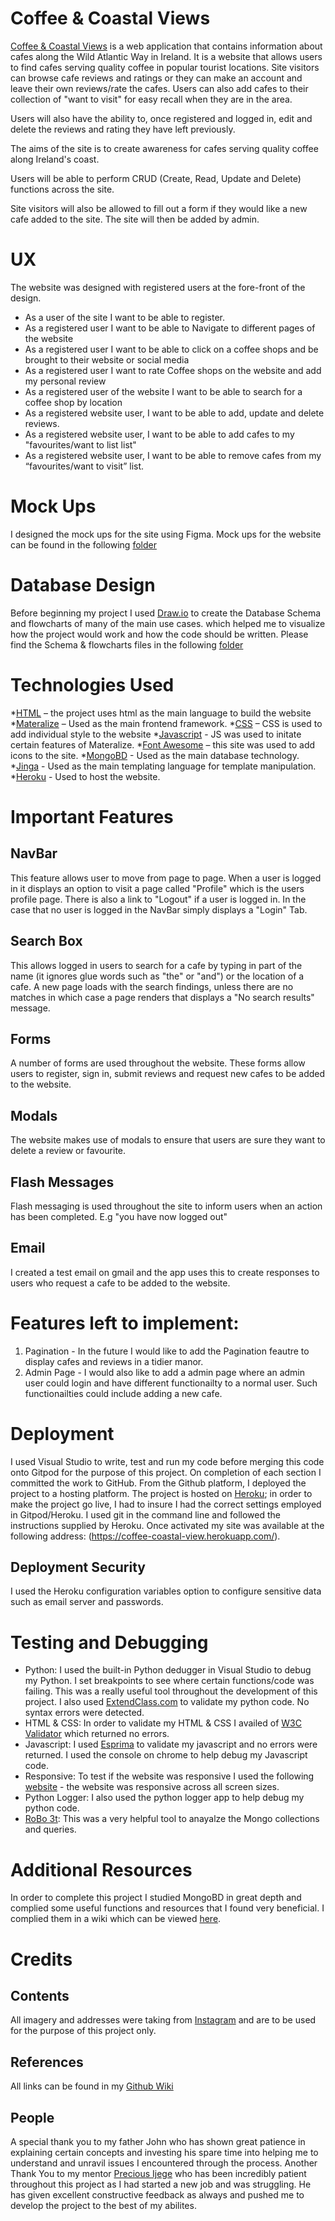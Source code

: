 # Coffee & Coastal Views 
[Coffee & Coastal Views](https://coffee-coastal-view.herokuapp.com/) is a web application that contains information about cafes along the Wild Atlantic Way in Ireland. It is a website that allows users to find cafes serving quality coffee in popular tourist locations. Site visitors can browse cafe reviews and ratings or they can make an account and leave their own reviews/rate the cafes. Users can also add cafes to their collection of "want to visit" for easy recall when they are in the area.

Users will also have the ability to, once registered and logged in, edit and delete the reviews and rating they have left previously.

The aims of the site is to create awareness for cafes serving quality coffee along Ireland's coast. 

Users will be able to perform CRUD (Create, Read, Update and Delete) functions across the site. 

Site visitors will also be allowed to fill out a form if they would like a new cafe added to the site. The site will then be added by admin. 



#  UX
The website was designed with registered users at the fore-front of the design.

-   As a user of the site I want to be able to register.
-	As a  registered user I want to be able to Navigate to different pages of the website 
-	As a  registered user I want to be able to click on a coffee shops and be brought to their website or social media 
-	As a  registered user I want to rate Coffee shops on the website and add my personal review 
-	As a  registered user of the website I want to be able to search for a coffee shop by location 
-	As a  registered website user, I want to be able to add, update and delete reviews.
-	As a  registered website user, I want to be able to add cafes to my "favourites/want to list list"
-	As a registered website user, I want to be able to remove cafes from my “favourites/want to visit” list. 

# Mock Ups
I designed the mock ups for the site using Figma. Mock ups for the website can be found in the following [folder](/MockUps)

#  Database Design
Before beginning my project I used [Draw.io](https://www.draw.io/) to create the Database Schema and flowcharts of many of the main use cases.
which helped me to visualize how the project would work and how the code should be written. Please find the Schema & flowcharts files in the following [folder](/DatabaseDesign)

# Technologies Used
*[HTML](https://html.com/) – the project uses html as the main language to build the website
*[Materalize](https://materializecss.com/) – Used as the main frontend framework.
*[CSS](https://developer.mozilla.org/en-US/docs/Web/CSS) – CSS is used to add individual style to the website
*[Javascript](https://www.javascript.com/) - JS was used to initate certain features of Materalize.
*[Font Awesome](https://fontawesome.com/) – this site was used to add icons to the site.
*[MongoBD](https://www.mongodb.com/cloud/atlas/register) - Used as the main database technology.
*[Jinga](https://jinja.palletsprojects.com/en/2.11.x/) - Used as the main templating language for template manipulation.
*[Heroku](https://signup.heroku.com/?c=70130000000NeLCAA0&gclid=Cj0KCQjw-uH6BRDQARIsAI3I-UcV96h-n1NbhCxrdQnrMSjNQ72hwiisldeoifqoNJDw0Bf6ekDhtvwaAq5iEALw_wcB) - Used to host the website.

#  Important Features
## NavBar
This feature allows user to move from page to page. When a user is logged in it displays an option to visit a page called "Profile" which is the users profile page. There is also a link to "Logout" if a user is logged in. In the case that no user is logged in the NavBar simply displays a "Login" Tab.
##  Search Box
This allows logged in users to search for a cafe by typing in part of the name (it ignores glue words such as "the" or "and") or the location of a cafe. A new page loads with the search findings, unless there are no matches in which case a page renders that displays a "No search results" message. 
## Forms
A number of forms are used throughout the website. These forms allow users to register, sign in, submit reviews and request new cafes to be added to the website. 
## Modals
The website makes use of modals to ensure that users are sure they want to delete a review or favourite. 
## Flash Messages
Flash messaging is used throughout the site to inform users when an action has been completed. E.g "you have now logged out" 
## Email
I created a test email on gmail and the app uses this to create responses to users who request a cafe to be added to the website.

# Features left to implement:
1. Pagination - In the future I would like to add the Pagination feautre to display cafes and reviews in a tidier manor. 
2. Admin Page - I would also like to add a admin page where an admin user could login and have different functionailty to a normal user. Such functionailties could include adding a new cafe. 

# Deployment
I used Visual Studio to write, test and run my code before merging this code onto Gitpod for the purpose of this project.
On completion of each section I committed the work to GitHub. From the Github platform, I deployed the project to a hosting platform. The project is hosted on [Heroku](https://www.heroku.com/); in order to make the project go live, I had to insure I had the correct settings employed in Gitpod/Heroku. I used git in the command line and followed the instructions supplied by Heroku. Once activated my site was available at the following address: (https://coffee-coastal-view.herokuapp.com/).
## Deployment Security
I used the Heroku configuration variables option to configure sensitive data such as email server and passwords. 

# Testing and Debugging
- Python:  I used the built-in Python dedugger in Visual Studio to debug my Python. I set breakpoints to see where certain functions/code was failing. This was a really useful tool throughout the development of this project. I also used [ExtendClass.com](https://extendsclass.com/python-tester.html) to validate my python code. No syntax errors were detected.
- HTML & CSS: In order to validate my HTML & CSS I availed of [W3C Validator](https://jigsaw.w3.org/css-validator/validator) which returned no errors.
- Javascript: I used [Esprima](https://esprima.org/demo/validate.html) to validate my javascript and no errors were returned. I used the console on chrome to help debug my Javascript code.
- Responsive: To test if the website was responsive I used the following [website](http://ami.responsivedesign.is/#) - the website was responsive across all screen sizes. 
- Python Logger: I also used the python logger app to help debug my python code.
- [RoBo 3t](https://robomongo.org/): This was a very helpful tool to anayalze the Mongo collections and queries. 

# Additional Resources
In order to complete this project I studied MongoBD in great depth and complied some useful functions and resources that I found very 
beneficial. I complied them in a wiki which can be viewed [here](https://github.com/Jadeosull93/Coffee-CoastalView/wiki).

# Credits
## Contents 
All imagery and addresses were taking from [Instagram](www.Instagram.com) and are to be used for the purpose of this project only. 

##  References 
All links can be found in my [Github Wiki](https://github.com/Jadeosull93/Coffee-CoastalView/wiki)

## People
A special thank you to my father John who has shown great patience in explaining certain concepts and investing his spare time into helping me to understand and unravil issues I encountered through the process. 
Another Thank You to my mentor [Precious Ijege](https://github.com/precious-ijege/) who has been incredibly patient throughout this project as I had started a new job and was struggling. He has given excellent constructive feedback as always and pushed me to develop the project to the best of my abilites. 
